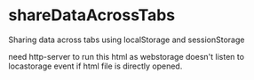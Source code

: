 # shareDataAcrossTabs
Sharing data across tabs using localStorage and sessionStorage

need http-server to run this html as webstorage doesn't listen to locastorage event if html file is directly opened.
